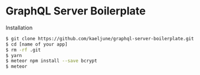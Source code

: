 # GraphQL Server Boilerplate

Installation

```sh
$ git clone https://github.com/kaeljune/graphql-server-boilerplate.git [name of your app]
$ cd [name of your app]
$ rm -rf .git
$ yarn
$ meteor npm install --save bcrypt
$ meteor
```
